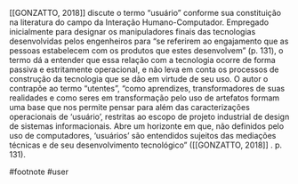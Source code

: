 [[GONZATTO, 2018]] discute o termo “usuário” conforme sua constituição na literatura do campo da Interação Humano-Computador. Empregado inicialmente para designar os manipuladores finais das tecnologias desenvolvidas pelos engenheiros para “se referirem ao engajamento que as pessoas estabelecem com os produtos que estes desenvolvem” (p. 131), o termo dá a entender que essa relação com a tecnologia ocorre de forma passiva e estritamente operacional, e não leva em conta os processos de construção da tecnologia que se dão em virtude de seu uso. O autor o contrapõe ao termo “utentes”, “como aprendizes, transformadores de suas realidades e como seres em transformação pelo uso de artefatos formam uma base que nos permite pensar para além das caracterizações operacionais de ‘usuário’, restritas ao escopo de projeto industrial de design de sistemas informacionais. Abre um horizonte em que, não definidos pelo uso de computadores, ‘usuários’ são entendidos sujeitos das mediações técnicas e de seu desenvolvimento tecnológico” ([[GONZATTO, 2018]]
. p. 131).

#footnote #user 